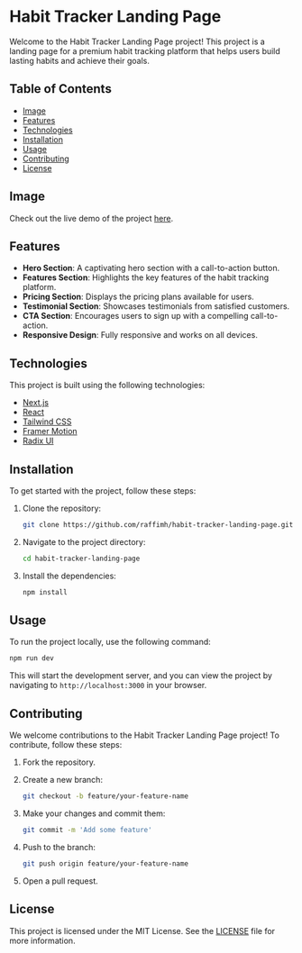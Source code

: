 # Habit Tracker Landing Page

Welcome to the Habit Tracker Landing Page project! This project is a landing page for a premium habit tracking platform that helps users build lasting habits and achieve their goals.

## Table of Contents

- [Image](#image)
- [Features](#features)
- [Technologies](#technologies)
- [Installation](#installation)
- [Usage](#usage)
- [Contributing](#contributing)
- [License](#license)

## Image

Check out the live demo of the project [here](https://github.com/raffimh/habit-tracker-landing-page.git).

## Features

- **Hero Section**: A captivating hero section with a call-to-action button.
- **Features Section**: Highlights the key features of the habit tracking platform.
- **Pricing Section**: Displays the pricing plans available for users.
- **Testimonial Section**: Showcases testimonials from satisfied customers.
- **CTA Section**: Encourages users to sign up with a compelling call-to-action.
- **Responsive Design**: Fully responsive and works on all devices.

## Technologies

This project is built using the following technologies:

- [Next.js](https://nextjs.org/)
- [React](https://reactjs.org/)
- [Tailwind CSS](https://tailwindcss.com/)
- [Framer Motion](https://www.framer.com/motion/)
- [Radix UI](https://www.radix-ui.com/)

## Installation

To get started with the project, follow these steps:

1. Clone the repository:

   ```bash
   git clone https://github.com/raffimh/habit-tracker-landing-page.git

   ```

2. Navigate to the project directory:


    ```bash
    cd habit-tracker-landing-page
    ```

3. Install the dependencies:


    ```bash
    npm install
    ```

## Usage

To run the project locally, use the following command:

```bash
npm run dev
```

This will start the development server, and you can view the project by navigating to `http://localhost:3000` in your browser.

## Contributing

We welcome contributions to the Habit Tracker Landing Page project! To contribute, follow these steps:

1. Fork the repository.
2. Create a new branch:


    ```bash
    git checkout -b feature/your-feature-name
    ```

3. Make your changes and commit them:


    ```bash
    git commit -m 'Add some feature'
    ```

4. Push to the branch:


    ```bash
    git push origin feature/your-feature-name
    ```

5. Open a pull request.

## License

This project is licensed under the MIT License. See the [LICENSE](LICENSE) file for more information.
